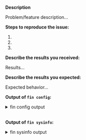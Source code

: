 <!--
If you are reporting a new issue, make sure that we do not have any duplicates
already open. You can ensure this by searching the issue list for this
repository. If there is a duplicate, please close your issue and add a comment
to the existing issue instead.

---------------------------------------------------
BUG REPORT INFORMATION
---------------------------------------------------
Use the commands below to provide key information from your environment:
You do NOT have to include this information if this is a FEATURE REQUEST
-->

**Description**

Problem/feature description...

**Steps to reproduce the issue:**

1. 
2. 
3. 

**Describe the results you received:**

Results...

**Describe the results you expected:**

Expected behavior...

**Output of `fin config`:**

<details>
  <summary>fin config output</summary>

```
(paste your output here)
```

</details>

<br>

**Output of `fin sysinfo`:**

<details>
  <summary>fin sysinfo output</summary>

  ```
  (paste your output here)
  ```

</details>
